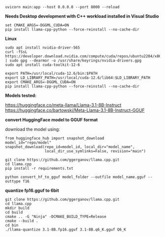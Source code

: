 ```
uvicorn main:app --host 0.0.0.0 --port 8000 --reload
```

**Needs Desktop development with C++ workload installed in Visual Studio**

```
set CMAKE_ARGS=-DGGML_CUDA=ON
pip install llama-cpp-python --force-reinstall --no-cache-dir
```

**Linux**
```
sudo apt install nvidia-driver-565
curl -fSsL https://developer.download.nvidia.com/compute/cuda/repos/ubuntu2204/x86_64/3bf863cc.pub | sudo gpg --dearmor -o /usr/share/keyrings/nvidia-drivers.gpg
sudo apt install cuda-toolkit-12-6
```

```
export PATH=/usr/local/cuda-12.6/bin:$PATH
export LD_LIBRARY_PATH=/usr/local/cuda-12.6/lib64:$LD_LIBRARY_PATH
export CMAKE_ARGS=-DGGML_CUDA=ON
pip install llama-cpp-python --force-reinstall --no-cache-dir
```

**Models tested:**

https://huggingface.co/meta-llama/Llama-3.1-8B-Instruct
https://huggingface.co/bartowski/Meta-Llama-3.1-8B-Instruct-GGUF


**convert HuggingFace model to GGUF format**

download the model using:
```
from huggingface_hub import snapshot_download
model_id="repo/model"
snapshot_download(repo_id=model_id, local_dir="model_name",
                  local_dir_use_symlinks=False, revision="main")
```

```
git clone https://github.com/ggerganov/llama.cpp.git
cd llama.cpp
pip install -r requirements.txt
```

```
python convert_hf_to_gguf model_folder --outfile model_name.gguf --outtype f16
```


**quantize fp16.gguf to 6bit**
```
git clone https://github.com/ggerganov/llama.cpp.git
cd llama.cpp
mkdir build
cd build
cmake .. -G "Ninja" -DCMAKE_BUILD_TYPE=Release
cmake --build .
cd bin
./llama-quantize 3.1-8B.fp16.gguf 3.1-8B.q6_K.gguf Q6_K
```
